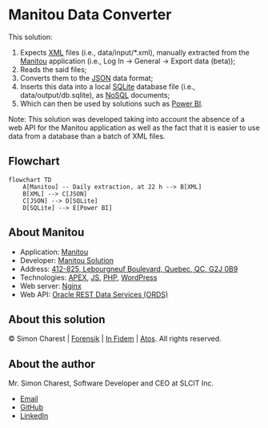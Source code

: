 # Manitou Data Converter

This solution:
1. Expects [XML](https://en.wikipedia.org/wiki/XML) files (i.e., data/input/*.xml), manually extracted from the [Manitou](https://manitousolution.com/application) application (i.e., Log In &rarr; General &rarr; Export data (beta));
2. Reads the said files;
3. Converts them to the [JSON](https://en.wikipedia.org/wiki/JSON) data format;
4. Inserts this data into a local [SQLite](https://en.wikipedia.org/wiki/SQLite) database file (i.e., data/output/db.sqlite), as [NoSQL](https://en.wikipedia.org/wiki/NoSQL) documents;
5. Which can then be used by solutions such as [Power BI](https://en.wikipedia.org/wiki/Microsoft_Power_BI).

Note: This solution was developed taking into account the absence of a web API for the Manitou application as well as the fact that it is easier to use data from a database than a batch of XML files.

## Flowchart
```mermaid
flowchart TD
    A[Manitou] -- Daily extraction, at 22 h --> B[XML]
    B[XML] --> C[JSON]
    C[JSON] --> D[SQLite]
    D[SQLite] --> E[Power BI]
```

## About Manitou
- Application: [Manitou](https://manitousolution.com/application)
- Developer: [Manitou Solution](https://manitousolution.com)
- Address: [412-825, Lebourgneuf Boulevard, Quebec, QC, G2J 0B9](https://www.google.com/maps/place/825+Bd+Lebourgneuf+bureau+412,+Qu%C3%A9bec,+QC+G2J+0B9)
- Technologies: [APEX](https://en.wikipedia.org/wiki/Oracle_Application_Express), [JS](https://en.wikipedia.org/wiki/JavaScript), [PHP](https://en.wikipedia.org/wiki/PHP), [WordPress](https://en.wikipedia.org/wiki/WordPress)
- Web server: [Nginx](https://en.wikipedia.org/wiki/Nginx)
- Web API: [Oracle REST Data Services (ORDS)](https://en.wikipedia.org/wiki/Oracle_Application_Express#APEX_Service)

## About this solution
© Simon Charest | [Forensik](https://forensik.ca/) | [In Fidem](https://infidem.biz/) | [Atos](https://atos.net/). All rights reserved.

## About the author
Mr. Simon Charest, Software Developer and CEO at SLCIT Inc.
- [Email](mailto:simoncharest@gmail.com)
- [GitHub](https://github.com/Simon-Charest)
- [LinkedIn](https://www.linkedin.com/in/simoncharest/)
